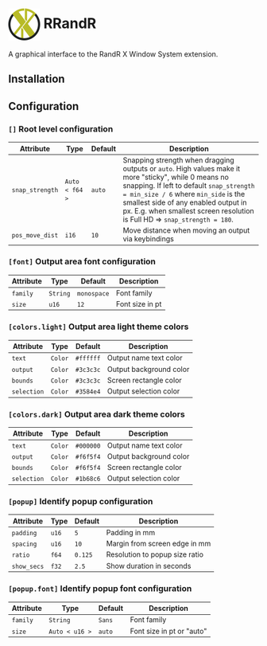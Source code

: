 # <img src="https://raw.githubusercontent.com/brofi/rrandr/master/rrandr/src/res/rrandr.svg" width="64" align="center"/> RRandR

A graphical interface to the RandR X Window System extension.

## Installation

## Configuration

[//]: # (<mark_config>)

### `[]` Root level configuration

| Attribute | Type | Default | Description |
|-|-|-|-|
| `snap_strength` | `Auto < f64 >` | `auto` | Snapping strength when dragging outputs or `auto`. High values make it more "sticky", while 0 means no snapping. If left to default `snap_strength = min_size / 6` where `min_side` is the smallest side of any enabled output in px. E.g. when smallest screen resolution is Full HD => `snap_strength = 180`. |
| `pos_move_dist` | `i16` | `10` | Move distance when moving an output via keybindings |

### `[font]` Output area font configuration

| Attribute | Type | Default | Description |
|-|-|-|-|
| `family` | `String` | `monospace` | Font family |
| `size` | `u16` | `12` | Font size in pt |


### `[colors.light]` Output area light theme colors

| Attribute | Type | Default | Description |
|-|-|-|-|
| `text` | `Color` | `#ffffff` | Output name text color |
| `output` | `Color` | `#3c3c3c` | Output background color |
| `bounds` | `Color` | `#3c3c3c` | Screen rectangle color |
| `selection` | `Color` | `#3584e4` | Output selection color |

### `[colors.dark]` Output area dark theme colors

| Attribute | Type | Default | Description |
|-|-|-|-|
| `text` | `Color` | `#000000` | Output name text color |
| `output` | `Color` | `#f6f5f4` | Output background color |
| `bounds` | `Color` | `#f6f5f4` | Screen rectangle color |
| `selection` | `Color` | `#1b68c6` | Output selection color |

### `[popup]` Identify popup configuration

| Attribute | Type | Default | Description |
|-|-|-|-|
| `padding` | `u16` | `5` | Padding in mm |
| `spacing` | `u16` | `10` | Margin from screen edge in mm |
| `ratio` | `f64` | `0.125` | Resolution to popup size ratio |
| `show_secs` | `f32` | `2.5` | Show duration in seconds |

### `[popup.font]` Identify popup font configuration

| Attribute | Type | Default | Description |
|-|-|-|-|
| `family` | `String` | `Sans` | Font family |
| `size` | `Auto < u16 >` | `auto` | Font size in pt or "auto" |

[//]: # (</mark_config>)